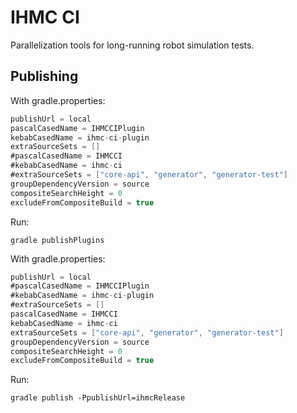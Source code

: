# IHMC CI

Parallelization tools for long-running robot simulation tests.

## Publishing

With gradle.properties:
```groovy
publishUrl = local
pascalCasedName = IHMCCIPlugin
kebabCasedName = ihmc-ci-plugin
extraSourceSets = []
#pascalCasedName = IHMCCI
#kebabCasedName = ihmc-ci
#extraSourceSets = ["core-api", "generator", "generator-test"]
groupDependencyVersion = source
compositeSearchHeight = 0
excludeFromCompositeBuild = true
```

Run:

`gradle publishPlugins`

With gradle.properties:
```groovy
publishUrl = local
#pascalCasedName = IHMCCIPlugin
#kebabCasedName = ihmc-ci-plugin
#extraSourceSets = []
pascalCasedName = IHMCCI
kebabCasedName = ihmc-ci
extraSourceSets = ["core-api", "generator", "generator-test"]
groupDependencyVersion = source
compositeSearchHeight = 0
excludeFromCompositeBuild = true
```

Run:

`gradle publish -PpublishUrl=ihmcRelease`
